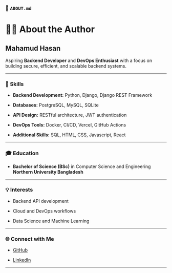 ### 📄 `ABOUT.md`

# 👨‍💻 About the Author

## Mahamud Hasan

Aspiring **Backend Developer** and **DevOps Enthusiast** with a focus on building secure, efficient, and scalable backend systems.

---

### 🧠 Skills

-   **Backend Development:** Python, Django, Django REST Framework
    
-   **Databases:** PostgreSQL, MySQL, SQLite
    
-   **API Design:** RESTful architecture, JWT authentication
    
-   **DevOps Tools:** Docker, CI/CD, Vercel, GitHub Actions
    
-   **Additional Skills:** SQL, HTML, CSS, Javascript, React
    

---

### 🎓 Education

-   **Bachelor of Science (BSc)** in Computer Science and Engineering  
    **Northern University Bangladesh**
    

---

### 💡 Interests

-   Backend API development
    
-   Cloud and DevOps workflows
    
-   Data Science and Machine Learning
    

---

### 🌐 Connect with Me

-   [GitHub](https://github.com/Mahmud-Hasan2024)
    
-   [LinkedIn](https://www.linkedin.com/in/mahmud-hasan-2a19892a6/)
    

---